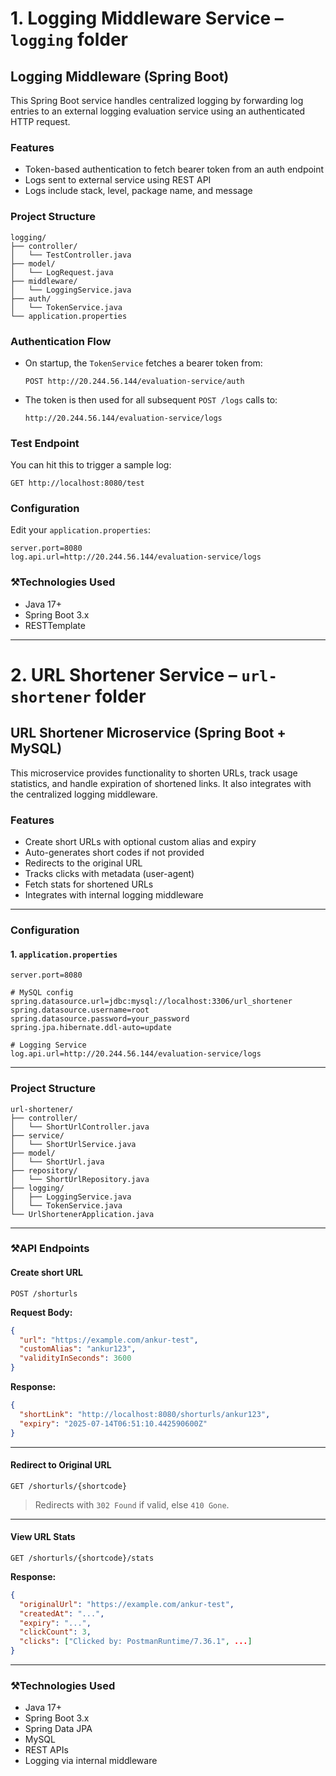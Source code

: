 # 1. Logging Middleware Service – `logging` folder

##  Logging Middleware (Spring Boot)

This Spring Boot service handles centralized logging by forwarding log entries to an external logging evaluation service using an authenticated HTTP request.

### Features

* Token-based authentication to fetch bearer token from an auth endpoint
* Logs sent to external service using REST API
* Logs include stack, level, package name, and message

### Project Structure

```
logging/
├── controller/
│   └── TestController.java
├── model/
│   └── LogRequest.java
├── middleware/
│   └── LoggingService.java
├── auth/
│   └── TokenService.java
└── application.properties
```

### Authentication Flow

* On startup, the `TokenService` fetches a bearer token from:

  ```
  POST http://20.244.56.144/evaluation-service/auth
  ```
* The token is then used for all subsequent `POST /logs` calls to:

  ```
  http://20.244.56.144/evaluation-service/logs
  ```

### Test Endpoint

You can hit this to trigger a sample log:

```
GET http://localhost:8080/test
```

### Configuration

Edit your `application.properties`:

```properties
server.port=8080
log.api.url=http://20.244.56.144/evaluation-service/logs
```

### ⚒Technologies Used

* Java 17+
* Spring Boot 3.x
* RESTTemplate

---

# 2. URL Shortener Service – `url-shortener` folder

##  URL Shortener Microservice (Spring Boot + MySQL)

This microservice provides functionality to shorten URLs, track usage statistics, and handle expiration of shortened links. It also integrates with the centralized logging middleware.

### Features

* Create short URLs with optional custom alias and expiry
* Auto-generates short codes if not provided
* Redirects to the original URL
* Tracks clicks with metadata (user-agent)
* Fetch stats for shortened URLs
* Integrates with internal logging middleware

---

### Configuration

#### 1. `application.properties`

```properties
server.port=8080

# MySQL config
spring.datasource.url=jdbc:mysql://localhost:3306/url_shortener
spring.datasource.username=root
spring.datasource.password=your_password
spring.jpa.hibernate.ddl-auto=update

# Logging Service
log.api.url=http://20.244.56.144/evaluation-service/logs
```

---

### Project Structure

```
url-shortener/
├── controller/
│   └── ShortUrlController.java
├── service/
│   └── ShortUrlService.java
├── model/
│   └── ShortUrl.java
├── repository/
│   └── ShortUrlRepository.java
├── logging/
│   ├── LoggingService.java
│   └── TokenService.java
└── UrlShortenerApplication.java
```

---

### ⚒API Endpoints

#### Create short URL

```
POST /shorturls
```

**Request Body:**

```json
{
  "url": "https://example.com/ankur-test",
  "customAlias": "ankur123",
  "validityInSeconds": 3600
}
```

**Response:**

```json
{
  "shortLink": "http://localhost:8080/shorturls/ankur123",
  "expiry": "2025-07-14T06:51:10.442590600Z"
}
```

---

#### Redirect to Original URL

```
GET /shorturls/{shortcode}
```

> Redirects with `302 Found` if valid, else `410 Gone`.

---

#### View URL Stats

```
GET /shorturls/{shortcode}/stats
```

**Response:**

```json
{
  "originalUrl": "https://example.com/ankur-test",
  "createdAt": "...",
  "expiry": "...",
  "clickCount": 3,
  "clicks": ["Clicked by: PostmanRuntime/7.36.1", ...]
}
```

---

### ⚒Technologies Used

* Java 17+
* Spring Boot 3.x
* Spring Data JPA
* MySQL
* REST APIs
* Logging via internal middleware
